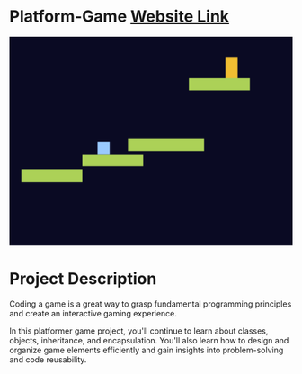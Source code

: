 # Platform-Game [Website Link](https://kumarshivam04203.github.io/Platform-Game/)
![main page](./image/PlatformGame1.png)
# Project Description

Coding a game is a great way to grasp fundamental programming principles and create an interactive gaming experience.

In this platformer game project, you'll continue to learn about classes, objects, inheritance, and encapsulation. You'll also learn how to design and organize game elements efficiently and gain insights into problem-solving and code reusability.
